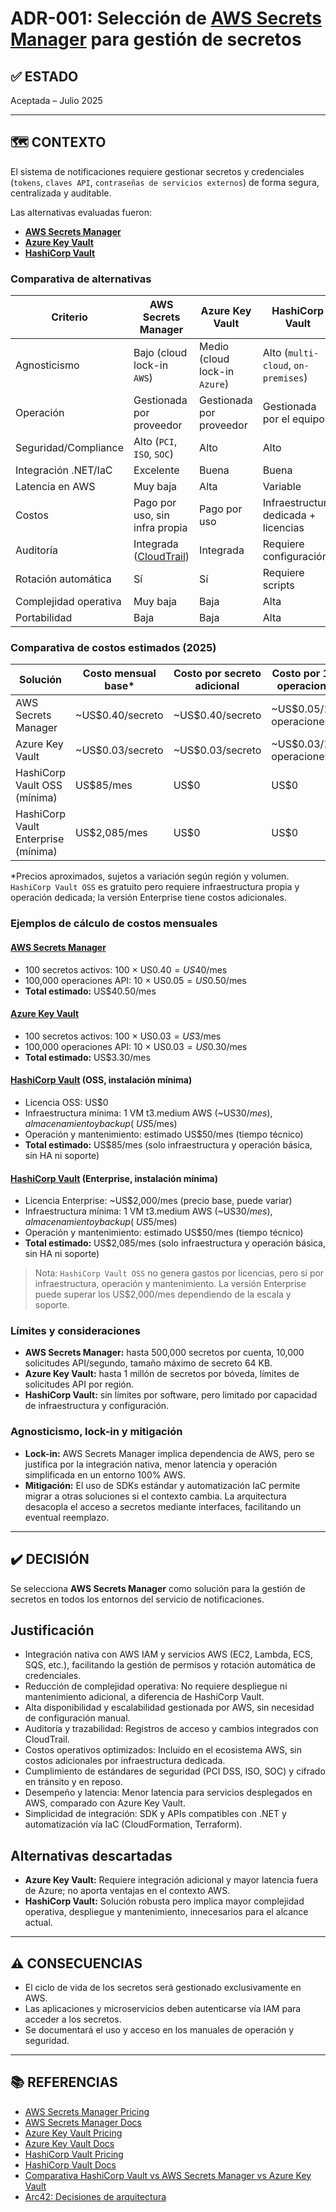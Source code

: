 # ADR-001: Selección de [AWS Secrets Manager](https://aws.amazon.com/secrets-manager/) para gestión de secretos

## ✅ ESTADO

Aceptada – Julio 2025

---

## 🗺️ CONTEXTO

El sistema de notificaciones requiere gestionar secretos y credenciales (`tokens`, `claves API`, `contraseñas de servicios externos`) de forma segura, centralizada y auditable.

Las alternativas evaluadas fueron:

- **[AWS Secrets Manager](https://aws.amazon.com/secrets-manager/)**
- **[Azure Key Vault](https://azure.microsoft.com/en-us/services/key-vault/)**
- **[HashiCorp Vault](https://www.vaultproject.io/)**

### Comparativa de alternativas

| Criterio                | AWS Secrets Manager | Azure Key Vault | HashiCorp Vault |
|------------------------|--------------------|-----------------|-----------------|
| Agnosticismo           | Bajo (cloud lock-in `AWS`) | Medio (cloud lock-in `Azure`) | Alto (`multi-cloud`, `on-premises`) |
| Operación              | Gestionada por proveedor         | Gestionada por proveedor      | Gestionada por el equipo  |
| Seguridad/Compliance   | Alto (`PCI`, `ISO`, `SOC`) | Alto           | Alto            |
| Integración .NET/IaC   | Excelente          | Buena           | Buena           |
| Latencia en AWS        | Muy baja           | Alta            | Variable        |
| Costos                 | Pago por uso, sin infra propia | Pago por uso | Infraestructura dedicada + licencias |
| Auditoría              | Integrada ([CloudTrail](https://aws.amazon.com/cloudtrail/)) | Integrada      | Requiere configuración |
| Rotación automática    | Sí                 | Sí              | Requiere scripts |
| Complejidad operativa  | Muy baja           | Baja            | Alta            |
| Portabilidad           | Baja               | Baja            | Alta            |

### Comparativa de costos estimados (2025)

| Solución                        | Costo mensual base* | Costo por secreto adicional | Costo por 10K operaciones | Infraestructura propia |
|---------------------------------|---------------------|----------------------------|--------------------------|-----------------------|
| AWS Secrets Manager             | ~US$0.40/secreto    | ~US$0.40/secreto           | ~US$0.05/10K operaciones | No                    |
| Azure Key Vault                 | ~US$0.03/secreto    | ~US$0.03/secreto           | ~US$0.03/10K operaciones | No                    |
| HashiCorp Vault OSS (mínima)    | US$85/mes           | US$0                       | US$0                     | Sí                    |
| HashiCorp Vault Enterprise (mínima) | US$2,085/mes     | US$0                       | US$0                     | Sí                    |

*Precios aproximados, sujetos a variación según región y volumen. `HashiCorp Vault OSS` es gratuito pero requiere infraestructura propia y operación dedicada; la versión Enterprise tiene costos adicionales.

### Ejemplos de cálculo de costos mensuales

#### [AWS Secrets Manager](https://aws.amazon.com/secrets-manager/)

- 100 secretos activos: 100 × US$0.40 = US$40/mes
- 100,000 operaciones API: 10 × US$0.05 = US$0.50/mes
- **Total estimado:** US$40.50/mes

#### [Azure Key Vault](https://azure.microsoft.com/en-us/services/key-vault/)

- 100 secretos activos: 100 × US$0.03 = US$3/mes
- 100,000 operaciones API: 10 × US$0.03 = US$0.30/mes
- **Total estimado:** US$3.30/mes

#### [HashiCorp Vault](https://www.vaultproject.io/) (OSS, instalación mínima)

- Licencia OSS: US$0
- Infraestructura mínima: 1 VM t3.medium AWS (~US$30/mes), almacenamiento y backup (~US$5/mes)
- Operación y mantenimiento: estimado US$50/mes (tiempo técnico)
- **Total estimado:** US$85/mes (solo infraestructura y operación básica, sin HA ni soporte)

#### [HashiCorp Vault](https://www.vaultproject.io/) (Enterprise, instalación mínima)

- Licencia Enterprise: ~US$2,000/mes (precio base, puede variar)
- Infraestructura mínima: 1 VM t3.medium AWS (~US$30/mes), almacenamiento y backup (~US$5/mes)
- Operación y mantenimiento: estimado US$50/mes (tiempo técnico)
- **Total estimado:** US$2,085/mes (solo infraestructura y operación básica, sin HA ni soporte)

> Nota: `HashiCorp Vault OSS` no genera gastos por licencias, pero sí por infraestructura, operación y mantenimiento. La versión Enterprise puede superar los US$2,000/mes dependiendo de la escala y soporte.

### Límites y consideraciones

- **AWS Secrets Manager:** hasta 500,000 secretos por cuenta, 10,000 solicitudes API/segundo, tamaño máximo de secreto 64 KB.
- **Azure Key Vault:** hasta 1 millón de secretos por bóveda, límites de solicitudes API por región.
- **HashiCorp Vault:** sin límites por software, pero limitado por capacidad de infraestructura y configuración.

### Agnosticismo, lock-in y mitigación

- **Lock-in:** AWS Secrets Manager implica dependencia de AWS, pero se justifica por la integración nativa, menor latencia y operación simplificada en un entorno 100% AWS.
- **Mitigación:** El uso de SDKs estándar y automatización IaC permite migrar a otras soluciones si el contexto cambia. La arquitectura desacopla el acceso a secretos mediante interfaces, facilitando un eventual reemplazo.

---

## ✔️ DECISIÓN

Se selecciona **AWS Secrets Manager** como solución para la gestión de secretos en todos los entornos del servicio de notificaciones.

## Justificación

- Integración nativa con AWS IAM y servicios AWS (EC2, Lambda, ECS, SQS, etc.), facilitando la gestión de permisos y rotación automática de credenciales.
- Reducción de complejidad operativa: No requiere despliegue ni mantenimiento adicional, a diferencia de HashiCorp Vault.
- Alta disponibilidad y escalabilidad gestionada por AWS, sin necesidad de configuración manual.
- Auditoría y trazabilidad: Registros de acceso y cambios integrados con CloudTrail.
- Costos operativos optimizados: Incluido en el ecosistema AWS, sin costos adicionales por infraestructura dedicada.
- Cumplimiento de estándares de seguridad (PCI DSS, ISO, SOC) y cifrado en tránsito y en reposo.
- Desempeño y latencia: Menor latencia para servicios desplegados en AWS, comparado con Azure Key Vault.
- Simplicidad de integración: SDK y APIs compatibles con .NET y automatización vía IaC (CloudFormation, Terraform).

## Alternativas descartadas

- **Azure Key Vault:** Requiere integración adicional y mayor latencia fuera de Azure; no aporta ventajas en el contexto AWS.
- **HashiCorp Vault:** Solución robusta pero implica mayor complejidad operativa, despliegue y mantenimiento, innecesarios para el alcance actual.

---

## ⚠️ CONSECUENCIAS

- El ciclo de vida de los secretos será gestionado exclusivamente en AWS.
- Las aplicaciones y microservicios deben autenticarse vía IAM para acceder a los secretos.
- Se documentará el uso y acceso en los manuales de operación y seguridad.

---

## 📚 REFERENCIAS

- [AWS Secrets Manager Pricing](https://aws.amazon.com/secrets-manager/pricing/)
- [AWS Secrets Manager Docs](https://docs.aws.amazon.com/secretsmanager/latest/userguide/intro.html)
- [Azure Key Vault Pricing](https://azure.microsoft.com/en-us/pricing/details/key-vault/)
- [Azure Key Vault Docs](https://learn.microsoft.com/en-us/azure/key-vault/general/)
- [HashiCorp Vault Pricing](https://www.hashicorp.com/products/vault/pricing)
- [HashiCorp Vault Docs](https://www.vaultproject.io/docs/)
- [Comparativa HashiCorp Vault vs AWS Secrets Manager vs Azure Key Vault](https://sanj.dev/post/hashicorp-vault-aws-secrets-azure-key-vault-comparison)
- [Arc42: Decisiones de arquitectura](https://arc42.org/decision/)
